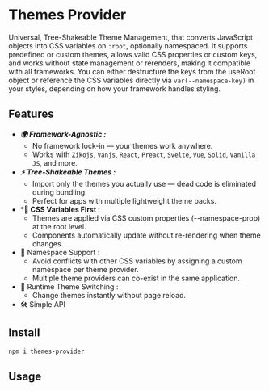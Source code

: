 # Themes Provider
Universal, Tree-Shakeable Theme Management, that converts JavaScript objects into CSS variables on `:root`, optionally namespaced. 
It supports predefined or custom themes, allows valid CSS properties or custom keys, and works without state management or rerenders, making it compatible with all frameworks.
You can either destructure the keys from the useRoot object or reference the CSS variables directly via `var(--namespace-key)` in your styles, depending on how your framework handles styling.

## Features
- ***🌍 Framework-Agnostic :***
    - No framework lock-in — your themes work anywhere.
    - Works with `Zikojs`, `Vanjs`, `React`, `Preact`, `Svelte`, `Vue`, `Solid`, `Vanilla JS`, and more.
- ***⚡ Tree-Shakeable Themes :***
    - Import only the themes you actually use — dead code is eliminated during bundling.
    - Perfect for apps with multiple lightweight theme packs.
- ***🎯 CSS Variables First :** 
    - Themes are applied via CSS custom properties (--namespace-prop) at the root level.
    - Components automatically update without re-rendering when theme changes.
- 🧩 Namespace Support : 
   - Avoid conflicts with other CSS variables by assigning a custom namespace per theme provider.
   - Multiple theme providers can co-exist in the same application.
- 🔄 Runtime Theme Switching :
    - Change themes instantly without page reload.
- 🛠 Simple API
<!-- - ♻ Multiple Usage Modes -->

## Install
```bash
npm i themes-provider
```

## Usage